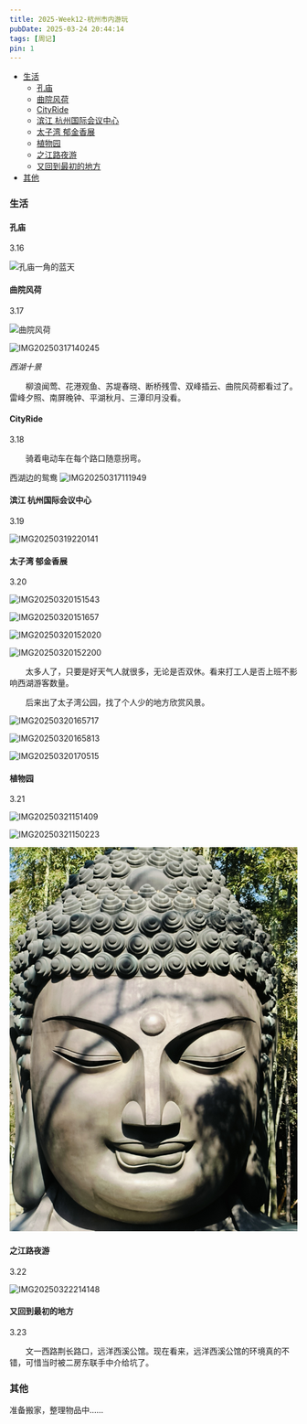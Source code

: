 ```yaml
---
title: 2025-Week12-杭州市内游玩
pubDate: 2025-03-24 20:44:14
tags: [周记]
pin: 1
---
```


- [生活](#%E7%94%9F%E6%B4%BB)
  * [孔庙](#%E5%AD%94%E5%BA%99)
  * [曲院风荷](#%E6%9B%B2%E9%99%A2%E9%A3%8E%E8%8D%B7)
  * [CityRide](#cityride)
  * [滨江 杭州国际会议中心](#%E6%BB%A8%E6%B1%9F-%E6%9D%AD%E5%B7%9E%E5%9B%BD%E9%99%85%E4%BC%9A%E8%AE%AE%E4%B8%AD%E5%BF%83)        
  * [太子湾 郁金香展](#%E5%A4%AA%E5%AD%90%E6%B9%BE-%E9%83%81%E9%87%91%E9%A6%99%E5%B1%95)
  * [植物园](#%E6%A4%8D%E7%89%A9%E5%9B%AD)
  * [之江路夜游](#%E4%B9%8B%E6%B1%9F%E8%B7%AF%E5%A4%9C%E6%B8%B8)
  * [又回到最初的地方](#%E5%8F%88%E5%9B%9E%E5%88%B0%E6%9C%80%E5%88%9D%E7%9A%84%E5%9C%B0%E6%96%B9)
- [其他](#%E5%85%B6%E4%BB%96)

### 生活
#### 孔庙
3.16

![孔庙一角的蓝天](https://raw.githubusercontent.com/AbyssPraise/DrawingBoard/main/image/IMG20250316145611.jpg)

#### 曲院风荷
3.17

![曲院风荷](https://raw.githubusercontent.com/AbyssPraise/DrawingBoard/main/image/IMG20250317142019.jpg)

![IMG20250317140245](https://raw.githubusercontent.com/AbyssPraise/DrawingBoard/main/image/IMG20250317140245.jpg)

*西湖十景*

&emsp;&emsp;柳浪闻莺、花港观鱼、苏堤春晓、断桥残雪、双峰插云、曲院风荷都看过了。雷峰夕照、南屏晚钟、平湖秋月、三潭印月没看。

#### CityRide
3.18

&emsp;&emsp;骑着电动车在每个路口随意拐弯。

西湖边的鸳鸯
![IMG20250317111949](https://raw.githubusercontent.com/AbyssPraise/DrawingBoard/main/image/IMG20250317111949.jpg)

#### 滨江 杭州国际会议中心
3.19

![IMG20250319220141](https://raw.githubusercontent.com/AbyssPraise/DrawingBoard/main/image/IMG20250319220141.jpg)

#### 太子湾 郁金香展
3.20

![IMG20250320151543](https://raw.githubusercontent.com/AbyssPraise/DrawingBoard/main/image/IMG20250320151543.jpg)

![IMG20250320151657](https://raw.githubusercontent.com/AbyssPraise/DrawingBoard/main/image/IMG20250320151657.jpg)

![IMG20250320152020](https://raw.githubusercontent.com/AbyssPraise/DrawingBoard/main/image/IMG20250320152020.jpg)

![IMG20250320152200](https://raw.githubusercontent.com/AbyssPraise/DrawingBoard/main/image/IMG20250320152200.jpg)

&emsp;&emsp;太多人了，只要是好天气人就很多，无论是否双休。看来打工人是否上班不影响西湖游客数量。

&emsp;&emsp;后来出了太子湾公园，找了个人少的地方欣赏风景。

![IMG20250320165717](https://raw.githubusercontent.com/AbyssPraise/DrawingBoard/main/image/IMG20250320165717.jpg)

![IMG20250320165813](https://raw.githubusercontent.com/AbyssPraise/DrawingBoard/main/image/IMG20250320165813.jpg)

![IMG20250320170515](https://raw.githubusercontent.com/AbyssPraise/DrawingBoard/main/image/IMG20250320170515.jpg)

#### 植物园
3.21

![IMG20250321151409](https://raw.githubusercontent.com/AbyssPraise/DrawingBoard/main/image/IMG20250321151409.jpg)

![IMG20250321150223](https://raw.githubusercontent.com/AbyssPraise/DrawingBoard/main/image/IMG20250321150223.jpg)

![IMG20250321151842](https://raw.githubusercontent.com/AbyssPraise/DrawingBoard/main/image/IMG20250321151842.jpg)

#### 之江路夜游
3.22

![IMG20250322214148](https://raw.githubusercontent.com/AbyssPraise/DrawingBoard/main/image/IMG20250322214148.jpg)

#### 又回到最初的地方
3.23

&emsp;&emsp;文一西路荆长路口，远洋西溪公馆。现在看来，远洋西溪公馆的环境真的不错，可惜当时被二房东联手中介给坑了。

### 其他
准备搬家，整理物品中……
